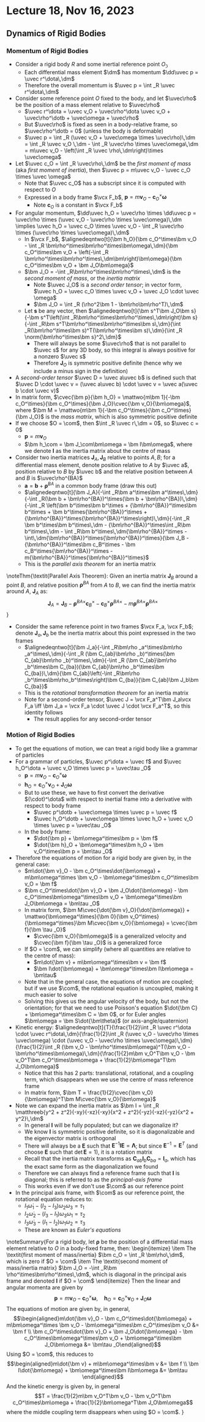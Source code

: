 # Lecture 18, Nov 16, 2023

## Dynamics of Rigid Bodies

### Momentum of Rigid Bodies

* Consider a rigid body $R$ and some inertial reference point $O_\mathfrak{I}$
	* Each differential mass element $\dm$ has momentum $\dd\uvec p = \uvec r^\dota\,\dm$
	* Therefore the overall momentum is $\uvec p = \int _R \uvec r^\dota\,\dm$
* Consider some reference point $O$ fixed to the body, and let $\uvec\rho$ be the position of a mass element relative to $\uvec\rho$
	* $\uvec r^\dota = \uvec v_O + \uvec\rho^\dota \uvec v_O + \uvec\rho^\dotb + \uvec\omega + \uvec\rho$
	* But $\uvec\rho$ is fixed as seen in a body-relative frame, so $\uvec\rho^\dotb = 0$ (unless the body is deformable)
	* $\uvec p = \int _R (\uvec v_O + \uvec\omega \times \uvec\rho)\,\dm = \int _R \uvec v_O \,\dm - \int _R \uvec\rho \times \uvec\omega\,\dm = m\uvec v_O - \left(\int _R \uvec \rho\,\dm\right)\times \uvec\omega$
* Let $\uvec c_O = \int _R \uvec\rho\,\dm$ be the *first moment of mass* (aka *first moment of inertia*), then $\uvec p = m\uvec v_O - \uvec c_O \times \uvec \omega$
	* Note that $\uvec c_O$ has a subscript since it is computed with respect to $O$
	* Expressed in a body frame $\vcx F_b$, $\bm p = m\bm v_O - \bm c_O^\times\bm \omega$
		* Note $\bm c_O$ is a constant in $\vcx F_b$
* For angular momentum, $\dd\uvec h_O = \uvec\rho \times \dd\uvec p = \uvec\rho \times (\uvec v_O - \uvec\rho \times \uvec\omega)\,\dm \implies \uvec h_O = \uvec c_O \times \uvec v_O - \int _R \uvec\rho \times (\uvec\rho \times \uvec\omega)\,\dm$
	* In $\vcx F_b$, $\alignedeqntwo[t]{\bm h_O}{\bm c_O^\times\bm v_O - \int _R \bm\rho^\times\bm\rho^\times\bm\omega\,\dm}{\bm c_O^\times\bm v_O + \left(-\int _R \bm\rho^\times\bm\rho^\times\,\dm\bm\right)\bm\omega}{\bm c_O^\times\bm v_O + \bm J_O\bm\omega}$
	* $\bm J_O = -\int _R\bm\rho^\times\bm\rho^\times\,\dm$ is the *second moment of mass*, or the *inertia matrix*
		* Note $\uvec J_O$ is a *second order tensor*; in vector form, $\uvec h_O = \uvec c_O \times \uvec v_O + \uvec J_O \cdot \uvec \omega$
		* $\bm J_O = \int _R (\rho^2\bm 1 - \bm\rho\bm\rho^T)\,\dm$
	* Let $\bm s$ be any vector, then $\alignedeqntwo[t]{\bm s^T\bm J_O\bm s}{-\bm s^T\left(\int _R\bm\rho^\times\bm\rho^\times\,\dm\right)\bm s}{-\int _R\bm s^T\bm\rho^\times\bm\rho^\times\bm s\,\dm}{\int _R(\bm\rho^\times\bm s)^T(\bm\rho^\times\bm s)\,\dm}{\int _R \norm{\bm\rho^\times\bm s}^2\,\dm}$
		* There will always be some $\uvec\rho$ that is not parallel to $\uvec s$ for any 3D body, so this integral is always positive for a nonzero $\uvec s$
		* Therefore $\bm J_O$ is symmetric positive definite (hence why we include a minus sign in the definition)
* A *second-order tensor* $\uvec D = \uvec a\uvec b$ is defined such that $\uvec D \cdot \uvec v = (\uvec a\uvec b) \cdot \uvec v = \uvec a(\uvec b \cdot \uvec v)$
* In matrix form, $\cvec{\bm p}{\bm h_O} = \mattwo{m\bm 1}{-\bm c_O^\times}{\bm c_O^\times}{\bm J_O}\cvec{\bm v_O}{\bm\omega}$, where $\bm M = \mattwo{m\bm 1}{-\bm c_O^\times}{\bm c_O^\times}{\bm J_O}$ is the *mass matrix*, which is also symmetric positive definite
* If we choose $O = \com$, then $\int _R \uvec r\,\dm = 0$, so $\uvec c = 0$
	* $\bm p = m\bm v_O$
	* $\bm h_\com = \bm J_\com\bm\omega = \bm I\bm\omega$, where we denote $\bm I$ as the inertia matrix about the centre of mass
* Consider two inertia matrices $\bm J_A, \bm J_B$ relative to points $A, B$; for a differential mass element, denote position relative to $A$ by $\uvec a$, position relative to $B$ by $\uvec b$ and the relative position between $A$ and $B$ is $\uvec\rho^{BA}$
	* $\bm a = \bm b + \bm\rho^{BA}$ in a common body frame (draw this out)
	* $\alignedeqntwo[t]{\bm J_A}{-\int _R\bm a^\times\bm a^\times\,\dm}{-\int _R(\bm b + \bm\rho^{BA})^\times(\bm b + \bm\rho^{BA})\,\dm}{-\int _R \left(\bm b^\times\bm b^\times + {\bm\rho^{BA}}^\times\bm b^\times + \bm b^\times{\bm\rho^{BA}}^\times + {\bm\rho^{BA}}^\times{\bm\rho^{BA}}^\times\right)\,\dm}{-\int _R \bm b^\times\bm b^\times\,\dm - {\bm\rho^{BA}}^\times\int _R\bm b^\times\,\dm - \int _R\bm b^\times\,\dm{\bm\rho^{BA}}^\times - \int\,\dm{\bm\rho^{BA}}^\times{\bm\rho^{BA}}^\times}{\bm J_B - {\bm\rho^{BA}}^\times\bm c_B^\times - \bm c_B^\times{\bm\rho^{BA}}^\times - m{\bm\rho^{BA}}^\times{\bm\rho^{BA}}^\times}$
	* This is the *parallel axis theorem* for an inertia matrix

\noteThm{\textit{Parallel Axis Theorem}: Given an inertia matrix $\bm J_B$ around a point $B$, and relative position $\bm\rho^{BA}$ from $A$ to $B$, we can find the inertia matrix around $A$, $\bm J_A$ as:
$$\bm J_A = \bm J_B - {\bm\rho^{BA}}^\times\bm c_B^\times - \bm c_B^\times{\bm\rho^{BA}}^\times - m{\bm\rho^{BA}}^\times{\bm\rho^{BA}}^\times$$}

* Consider the same reference point in two frames $\vcx F_a, \vcx F_b$; denote $\bm J_a, \bm J_b$ be the inertia matrix about this point expressed in the two frames
	* $\alignedeqntwo[t]{\bm J_a}{-\int _R\bm\rho _a^\times\bm\rho _a^\times\,\dm}{-\int _R (\bm C_{ab}\bm\rho _b)^\times(\bm C_{ab}\bm\rho _b)^\times\,\dm}{-\int _R (\bm C_{ab}\bm\rho _b^\times\bm C_{ba})(\bm C_{ab}\bm\rho _b^\times\bm C_{ba})\,\dm}{\bm C_{ab}\left(-\int _R\bm\rho _b^\times\bm\rho_b^\times\right)\bm C_{ba}}{\bm C_{ab}\bm J_b\bm C_{ba}}$
	* This is the *rotational transformation theorem* for an inertia matrix
	* Note for a second-order tensor, $\uvec J = \vcx F_a^T\bm J_a\vcx F_a \iff \bm J_a = \vcx F_a \cdot \uvec J \cdot \vcx F_a^T$, so this identity follows
		* The result applies for any second-order tensor

### Motion of Rigid Bodies

* To get the equations of motion, we can treat a rigid body like a grammar of particles 
* For a grammar of particles, $\uvec p^\dota = \uvec f$ and $\uvec h_O^\dota + \uvec v_O \times \uvec p = \uvec\tau _O$
	* $\bm p = m\bm v_O - \bm c_O^\times\bm\omega$
	* $\bm h_O = \bm c_O^\times\bm v_O + \bm J_O\bm\omega$
	* But to use these, we have to first convert the derivative $(\cdot)^\dota$ with respect to inertial frame into a derivative with respect to body frame
		* $\uvec p^\dotb + \uvec\omega \times \uvec p = \uvec f$
		* $\uvec h_O^\dotb + \uvec\omega \times \uvec h_O + \uvec v_O \times \uvec p = \uvec\tau _O$
	* In the body frame:
		* $\dot{\bm p} + \bm\omega^\times\bm p = \bm f$	
		* $\dot{\bm h}_O + \bm\omega^\times\bm h_O + \bm v_O^\times\bm p = \bm\tau _O$
* Therefore the equations of motion for a rigid body are given by, in the general case:
	* $m\dot{\bm v}_O - \bm c_O^\times\dot{\bm\omega} + m\bm\omega^\times \bm v_O - \bm\omega^\times\bm c_O^\times\bm v_O = \bm f$
	* $\bm c_O^\times\dot{\bm v}_O + \bm J_O\dot{\bm\omega} - \bm c_O^\times\bm\omega^\times\bm v_O + \bm\omega^\times\bm J_O\bm\omega = \bm\tau _O$
	* In matrix form, $\bm M\cvec{\dot{\bm v}_O}{\dot{\bm\omega}} + \mattwo{\bm\omega^\times}{\bm 0}{\bm v_O^\times}{\bm\omega^\times}\bm M\cvec{\bm v_O}{\bm\omega} = \cvec{\bm f}{\bm \tau _O}$
		* $\cvec{\bm v_O}{\bm\omega}$ is a generalized velocity and $\cvec{\bm f}{\bm \tau _O}$ is a generalized force
	* If $O = \com$, we can simplify (where all quantities are relative to the centre of mass):
		* $m\dot{\bm v} + m\bm\omega^\times\bm v = \bm f$
		* $\bm I\dot{\bm\omega} + \bm\omega^\times\bm I\bm\omega = \bm\tau$
	* Note that in the general case, the equations of motion are coupled; but if we use $\com$, the rotational equation is uncoupled, making it much easier to solve
	* Solving this gives us the angular velocity of the body, but not the orientation; for that we need to use Poisson's equation $\dot{\bm C} + \bm\omega^\times\bm C = \bm 0$, or for Euler angles $\bm\omega = \bm S\dot{\bm\theta}$ (or axis-angle/quaternion)
* Kinetic energy: $\alignedeqntwo[t]{T}{\frac{1}{2}\int _R \uvec r^\dota \cdot \uvec r^\dota\,\dm}{\frac{1}{2}\int _R (\uvec v_O - \uvec\rho \times \uvec\omega) \cdot (\uvec v_O - \uvec\rho \times \uvec\omega)\,\dm}{\frac{1}{2}\int _R (\bm v_O - \bm\rho^\times\bm\omega)^T(\bm v_O - \bm\rho^\times\bm\omega)\,\dm}{\frac{1}{2}m\bm v_O^T\bm v_O - \bm v_O^T\bm c_O^\times\bm\omega + \frac{1}{2}\bm\omega^T\bm J_O\bm\omega}$
	* Notice that this has 2 parts: translational, rotational, and a coupling term, which disappears when we use the centre of mass reference frame
	* In matrix form, $\bm T = \frac{1}{2}\cvec{\bm v_O}{\bm\omega}^T\bm M\cvec{\bm v_O}{\bm\omega}$
* Note we can expand the inertia matrix as $\bm I = \int _R \matthreeb{y^2 + z^2}{-xy}{-xz}{-xy}{x^2 + z^2}{-yz}{-xz}{-yz}{x^2 + y^2}\,\dm$
	* In general $\bm I$ will be fully populated; but can we diagonalize it?
	* We know $\bm I$ is symmetric positive definite, so it is diagonalizable and the eigenvector matrix is orthogonal
	* There will always be a $\bm E$ such that $\bm E^{-1}\bm I\bm E = \bm\Lambda$; but since $\bm E^{-1} = \bm E^T$ (and choose $\bm E$ such that $\det\bm E = 1$), it is a rotation matrix
	* Recall that the inertia matrix transforms as $\bm C_{ab}\bm I_{b}\bm C_{ba} = \bm I_a$, which has the exact same form as the diagonalization we found
	* Therefore we can always find a reference frame such that $\bm I$ is diagonal; this is referred to as the *principal-axis frame*
	* This works even if we don't use $\com$ as our reference point
* In the principal axis frame, with $\com$ as our reference point, the rotational equation reduces to:
	* $I_1\dot\omega _1 - (I_2 - I_3)\omega _2\omega _3 = \tau _1$
	* $I_2\dot\omega _2 - (I_3 - I_1)\omega _3\omega _1 = \tau _2$
	* $I_3\dot\omega _3 - (I_1 - I_2)\omega _1\omega _2 = \tau _3$
	* These are known as *Euler's equations*

\noteSummary{For a rigid body, let $\bm\rho$ be the position of a differential mass element relative to $O$ in a body-fixed frame, then:
\begin{itemize}
	\item The \textit{first moment of mass/inertia} $\bm c_O = \int _R \bm\rho\,\dm$, which is zero if $O = \com$
	\item The \textit{second moment of mass/inertia matrix} $\bm J_O = -\int _R\bm \rho^\times\bm\rho^\times\,\dm$, which is diagonal in the principal axis frame and denoted $\bm I$ if $O = \com$
\end{itemize}
Then the linear and angular momenta are given by
$$\bm p = m\bm v_O - \bm c_O^\times\bm \omega,\quad\bm h_O = \bm c_O^\times\bm v_O + \bm J_O\bm\omega$$
The equations of motion are given by, in general,
$$\begin{aligned}m\dot{\bm v}_O - \bm c_O^\times\dot{\bm\omega} + m\bm\omega^\times \bm v_O - \bm\omega^\times\bm c_O^\times\bm v_O &= \bm f \\ \bm c_O^\times\dot{\bm v}_O + \bm J_O\dot{\bm\omega} - \bm c_O^\times\bm\omega^\times\bm v_O + \bm\omega^\times\bm J_O\bm\omega &= \bm\tau _O\end{aligned}$$
Using $O = \com$, this reduces to
$$\begin{aligned}m\dot{\bm v} + m\bm\omega^\times\bm v &= \bm f \\ \bm I\dot{\bm\omega} + \bm\omega^\times\bm I\bm\omega &= \bm\tau \end{aligned}$$
And the kinetic energy is given by, in general
$$T = \frac{1}{2}m\bm v_O^T\bm v_O - \bm v_O^T\bm c_O^\times\bm\omega + \frac{1}{2}\bm\omega^T\bm J_O\bm\omega$$
where the middle coupling term disappears when using $O = \com$.
}

